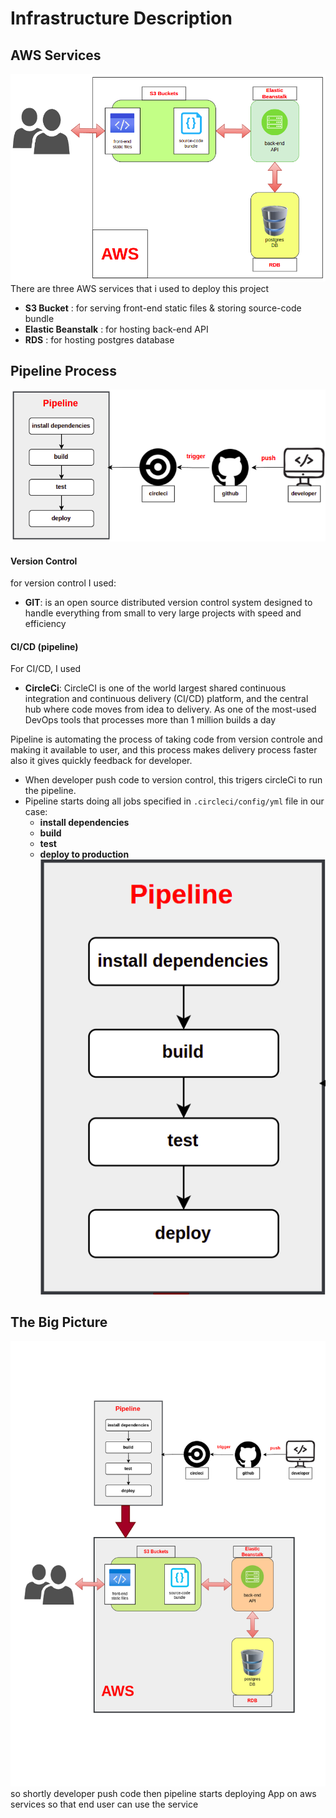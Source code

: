 # Infrastructure Description
## AWS Services
![aws services & usages](../SCREENSHOTS/D-AWS-services-usages.png)
There are three AWS services that i used to deploy this project
- **S3 Bucket** : for serving front-end static files & storing source-code bundle
- **Elastic Beanstalk** : for hosting back-end API
- **RDS** : for hosting postgres database

## Pipeline Process
![pipeline](../SCREENSHOTS/D-pipeline.png)

#### Version Control
for version control I used: 
- **GIT**: is an open source distributed version control system designed to handle everything from small to very large projects with speed and efficiency

#### CI/CD (pipeline)
For CI/CD, I used 
- **CircleCi**: CircleCI is one of the world largest shared continuous integration and continuous delivery (CI/CD) platform, and the central hub where code moves from idea to delivery. As one of the most-used DevOps tools that processes more than 1 million builds a day

Pipeline is automating the process of taking code from version controle and making it available to user, and this process makes delivery process faster also it gives quickly feedback for developer.
- When developer push code to version control, this trigers circleCi to run the pipeline.
- Pipeline starts doing all jobs specified in ```.circleci/config/yml``` file in our case: 
  - **install dependencies**
  - **build** 
  - **test**
  - **deploy to production**
  ![big big picture for reviewer](../SCREENSHOTS/pipeline-steps.png)

## The Big Picture
![the big picture](../SCREENSHOTS/D-the-big-picture.png)
so shortly developer push code then pipeline starts deploying App on aws services so that end user can use the service
